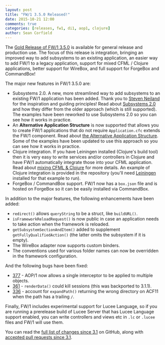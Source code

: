 ```yaml
---
layout: post
title: "FW/1 3.5.0 Released!"
date: 2015-10-21 12:00
comments: true
categories: [releases, fw1, di1, aop1, clojure]
author: Sean Corfield
---
```

The [Gold Release of FW/1 3.5.0](https://github.com/framework-one/fw1/releases/tag/v3.5.0) is available for general release and production use. The focus of this release is integration, bringing an improved way to add subsystems to an existing application, an easier way to add FW/1 to a legacy application, support for mixed CFML / Clojure applications, better support for WireBox, and full support for ForgeBox and CommandBox!<!-- more -->

The major new features in FW/1 3.5.0 are:

* Subsystems 2.0. A new, more streamlined way to add subsystems to an existing FW/1 application has been added. Thank you to [Steven Neiland](https://github.com/sneiland) for the inspiration and guiding principles! Read about [Subsystems 2.0](http://framework-one.github.io/documentation/using-subsystems.html) and how they differ from the older approach (which is still supported). The examples have been reworked to use Subsystems 2.0 so you can see how it works in practice.
* An **Alternative Application Structure** is now supported that allows you to create FW/1 applications that do not require `Application.cfc` extends the FW/1 component. Read about [the Alternative Application Structure](http://framework-one.github.io/documentation/developing-applications.html#alternative-application-structure). Some of the examples have been updated to use this approach so you can see how it works in practice.
* Clojure integration. If you have Leiningen installed (Clojure's build tool) then it is very easy to write services and/or controllers in Clojure and have FW/1 automatically integrate those into your CFML application. Read about [mixing CFML & Clojure](http://framework-one.github.io/documentation/cfml-and-clojure.html) for more details. An example of Clojure integration is provided in the repository (you'll need [Leiningen](http://leiningen.org) installed for that example to run).
* ForgeBox / CommandBox support. FW/1 now has a `box.json` file and is hosted on ForgeBox so it can be easily installed via CommandBox.

In addition to the major features, the following enhancements have been added:

* `redirect()` allows `queryString` to be a struct, like `buildURL()`.
* `isFrameworkReloadRequest()` is now public in case an application needs to take action when the framework is reloaded.
* `getSubsystemSectionAndItem()` added to supplement `getFullyQualifiedAction()` (the latter omits the subsystem if it is empty).
* The WireBox adapter now supports custom binders.
* The conventions used for various folder names can now be overridden in the framework configuration.

And the following bugs have been fixed:

* [377](https://github.com/framework-one/fw1/issues/377) - AOP/1 now allows a single interceptor to be applied to multiple objects.
* [361](https://github.com/framework-one/fw1/issues/361) - `renderData()` could kill sessions (this was backported to 3.1.1).
* [336](https://github.com/framework-one/fw1/issues/336) - account for `expandPath()` returning the wrong directory on ACF11 when the path has a trailing `/`.

Finally, FW/1 includes experimental support for Lucee Language, so if you are running a prerelease build of Lucee Server that has Lucee Language support enabled, you can write controllers and views etc in `.lc` or `.lucee` files and FW/1 will use them.

You can read the [full list of changes since 3.1](https://github.com/framework-one/fw1/issues?q=is%3Aissue+milestone%3A3.5+is%3Aclosed) on GitHub, along with
[accepted pull requests since 3.1](https://github.com/framework-one/fw1/pulls?q=is%3Apr+is%3Aclosed+milestone%3A3.5).
